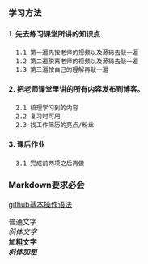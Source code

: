 ### 学习方法  
  #### 1. 先去练习课堂所讲的知识点
      1.1 第一遍先按老师的视频以及源码去敲一遍
      1.2 第二遍脱离老师的视频以及源码去敲一遍
      1.3 第三遍按自己的理解再敲一遍
  #### 2. 把老师课堂里讲的所有内容发布到博客。
      2.1 梳理学习到的内容
      2.2 复习时可用
      2.3 找工作简历的亮点/粉丝  
  #### 3. 课后作业
      3.1 完成前两项之后再做
      
### Markdown要求必会  

[github基本操作语法](https://help.github.com/cn/github/writing-on-github/basic-writing-and-formatting-syntax)


普通文字  
*斜体文字*  
**加粗文字**  
***斜体加粗***  
~~~要删除的文字~~~  
